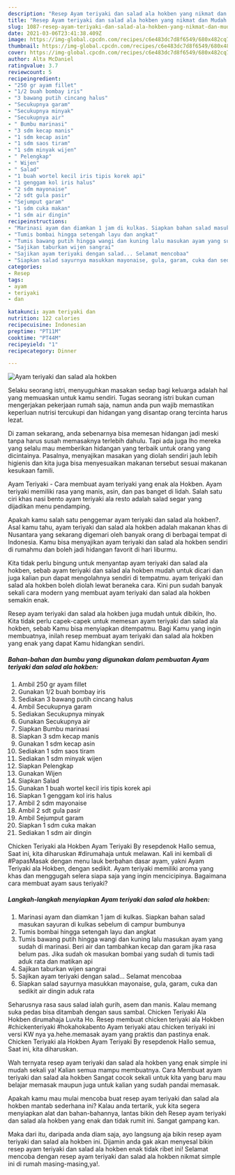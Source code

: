 ```yaml
---
description: "Resep Ayam teriyaki dan salad ala hokben yang nikmat dan Mudah Dibuat"
title: "Resep Ayam teriyaki dan salad ala hokben yang nikmat dan Mudah Dibuat"
slug: 1087-resep-ayam-teriyaki-dan-salad-ala-hokben-yang-nikmat-dan-mudah-dibuat
date: 2021-03-06T23:41:38.409Z
image: https://img-global.cpcdn.com/recipes/c6e483dc7d8f6549/680x482cq70/ayam-teriyaki-dan-salad-ala-hokben-foto-resep-utama.jpg
thumbnail: https://img-global.cpcdn.com/recipes/c6e483dc7d8f6549/680x482cq70/ayam-teriyaki-dan-salad-ala-hokben-foto-resep-utama.jpg
cover: https://img-global.cpcdn.com/recipes/c6e483dc7d8f6549/680x482cq70/ayam-teriyaki-dan-salad-ala-hokben-foto-resep-utama.jpg
author: Alta McDaniel
ratingvalue: 3.7
reviewcount: 5
recipeingredient:
- "250 gr ayam fillet"
- "1/2 buah bombay iris"
- "3 bawang putih cincang halus"
- "Secukupnya garam"
- "Secukupnya minyak"
- "Secukupnya air"
- " Bumbu marinasi"
- "3 sdm kecap manis"
- "1 sdm kecap asin"
- "1 sdm saos tiram"
- "1 sdm minyak wijen"
- " Pelengkap"
- " Wijen"
- " Salad"
- "1 buah wortel kecil iris tipis korek api"
- "1 genggam kol iris halus"
- "2 sdm mayonaise"
- "2 sdt gula pasir"
- "Sejumput garam"
- "1 sdm cuka makan"
- "1 sdm air dingin"
recipeinstructions:
- "Marinasi ayam dan diamkan 1 jam di kulkas. Siapkan bahan salad masukan sayuran di kulkas sebelum di campur bumbunya"
- "Tumis bombai hingga setengah layu dan angkat"
- "Tumis bawang putih hingga wangi dan kuning lalu masukan ayam yang sudah di marinasi. Beri air dan tambahkan kecap dan garam jika rasa belum pas. Jika sudah ok masukan bombai yang sudah di tumis tadi aduk rata dan matikan api"
- "Sajikan taburkan wijen sangrai"
- "Sajikan ayam teriyaki dengan salad... Selamat mencobaa"
- "Siapkan salad sayurnya masukkan mayonaise, gula, garam, cuka dan sedikit air dingin aduk rata"
categories:
- Resep
tags:
- ayam
- teriyaki
- dan

katakunci: ayam teriyaki dan 
nutrition: 122 calories
recipecuisine: Indonesian
preptime: "PT11M"
cooktime: "PT44M"
recipeyield: "1"
recipecategory: Dinner

---
```



![Ayam teriyaki dan salad ala hokben](https://img-global.cpcdn.com/recipes/c6e483dc7d8f6549/680x482cq70/ayam-teriyaki-dan-salad-ala-hokben-foto-resep-utama.jpg)

Selaku seorang istri, menyuguhkan masakan sedap bagi keluarga adalah hal yang memuaskan untuk kamu sendiri. Tugas seorang istri bukan cuman mengerjakan pekerjaan rumah saja, namun anda pun wajib memastikan keperluan nutrisi tercukupi dan hidangan yang disantap orang tercinta harus lezat.

Di zaman  sekarang, anda sebenarnya bisa memesan hidangan jadi meski tanpa harus susah memasaknya terlebih dahulu. Tapi ada juga lho mereka yang selalu mau memberikan hidangan yang terbaik untuk orang yang dicintainya. Pasalnya, menyajikan masakan yang diolah sendiri jauh lebih higienis dan kita juga bisa menyesuaikan makanan tersebut sesuai makanan kesukaan famili. 

Ayam Teriyaki - Cara membuat ayam teriyaki yang enak ala Hokben. Ayam teriyaki memiliki rasa yang manis, asin, dan pas banget di lidah. Salah satu ciri khas nasi bento ayam teriyaki ala resto adalah salad segar yang dijadikan menu pendamping.

Apakah kamu salah satu penggemar ayam teriyaki dan salad ala hokben?. Asal kamu tahu, ayam teriyaki dan salad ala hokben adalah makanan khas di Nusantara yang sekarang digemari oleh banyak orang di berbagai tempat di Indonesia. Kamu bisa menyajikan ayam teriyaki dan salad ala hokben sendiri di rumahmu dan boleh jadi hidangan favorit di hari liburmu.

Kita tidak perlu bingung untuk menyantap ayam teriyaki dan salad ala hokben, sebab ayam teriyaki dan salad ala hokben mudah untuk dicari dan juga kalian pun dapat mengolahnya sendiri di tempatmu. ayam teriyaki dan salad ala hokben boleh diolah lewat beraneka cara. Kini pun sudah banyak sekali cara modern yang membuat ayam teriyaki dan salad ala hokben semakin enak.

Resep ayam teriyaki dan salad ala hokben juga mudah untuk dibikin, lho. Kita tidak perlu capek-capek untuk memesan ayam teriyaki dan salad ala hokben, sebab Kamu bisa menyiapkan ditempatmu. Bagi Kamu yang ingin membuatnya, inilah resep membuat ayam teriyaki dan salad ala hokben yang enak yang dapat Kamu hidangkan sendiri.

<!--inarticleads1-->

##### Bahan-bahan dan bumbu yang digunakan dalam pembuatan Ayam teriyaki dan salad ala hokben:

1. Ambil 250 gr ayam fillet
1. Gunakan 1/2 buah bombay iris
1. Sediakan 3 bawang putih cincang halus
1. Ambil Secukupnya garam
1. Sediakan Secukupnya minyak
1. Gunakan Secukupnya air
1. Siapkan  Bumbu marinasi
1. Siapkan 3 sdm kecap manis
1. Gunakan 1 sdm kecap asin
1. Sediakan 1 sdm saos tiram
1. Sediakan 1 sdm minyak wijen
1. Siapkan  Pelengkap
1. Gunakan  Wijen
1. Siapkan  Salad
1. Gunakan 1 buah wortel kecil iris tipis korek api
1. Siapkan 1 genggam kol iris halus
1. Ambil 2 sdm mayonaise
1. Ambil 2 sdt gula pasir
1. Ambil Sejumput garam
1. Siapkan 1 sdm cuka makan
1. Sediakan 1 sdm air dingin


Chicken Teriyaki ala Hokben Ayam Teriyaki By resepdenok Hallo semua, Saat ini, kita diharuskan #dirumahaja untuk melawan. Kali ini kembali di #PapasMasak dengan menu lauk berbahan dasar ayam, yakni Ayam Teriyaki ala Hokben, dengan sedikit. Ayam teriyaki memiliki aroma yang khas dan menggugah selera siapa saja yang ingin mencicipinya. Bagaimana cara membuat ayam saus teriyaki? 

<!--inarticleads2-->

##### Langkah-langkah menyiapkan Ayam teriyaki dan salad ala hokben:

1. Marinasi ayam dan diamkan 1 jam di kulkas. Siapkan bahan salad masukan sayuran di kulkas sebelum di campur bumbunya
1. Tumis bombai hingga setengah layu dan angkat
1. Tumis bawang putih hingga wangi dan kuning lalu masukan ayam yang sudah di marinasi. Beri air dan tambahkan kecap dan garam jika rasa belum pas. Jika sudah ok masukan bombai yang sudah di tumis tadi aduk rata dan matikan api
1. Sajikan taburkan wijen sangrai
1. Sajikan ayam teriyaki dengan salad... Selamat mencobaa
1. Siapkan salad sayurnya masukkan mayonaise, gula, garam, cuka dan sedikit air dingin aduk rata


Seharusnya rasa saus salad ialah gurih, asem dan manis. Kalau memang suka pedas bisa ditambah dengan saus sambal. Chicken Teriyaki Ala Hokben dirumahaja Luvita Ho. Resep membuat chicken teriyaki ala Hokben #chickenteriyaki #hokahokabento Ayam teriyaki atau chicken teriyaki ini versi KW nya ya.hehe.memasak ayam yang praktis dan pastinya enak. Chicken Teriyaki ala Hokben Ayam Teriyaki By resepdenok Hallo semua, Saat ini, kita diharuskan. 

Wah ternyata resep ayam teriyaki dan salad ala hokben yang enak simple ini mudah sekali ya! Kalian semua mampu membuatnya. Cara Membuat ayam teriyaki dan salad ala hokben Sangat cocok sekali untuk kita yang baru mau belajar memasak maupun juga untuk kalian yang sudah pandai memasak.

Apakah kamu mau mulai mencoba buat resep ayam teriyaki dan salad ala hokben mantab sederhana ini? Kalau anda tertarik, yuk kita segera menyiapkan alat dan bahan-bahannya, lantas bikin deh Resep ayam teriyaki dan salad ala hokben yang enak dan tidak rumit ini. Sangat gampang kan. 

Maka dari itu, daripada anda diam saja, ayo langsung aja bikin resep ayam teriyaki dan salad ala hokben ini. Dijamin anda gak akan menyesal bikin resep ayam teriyaki dan salad ala hokben enak tidak ribet ini! Selamat mencoba dengan resep ayam teriyaki dan salad ala hokben nikmat simple ini di rumah masing-masing,ya!.

